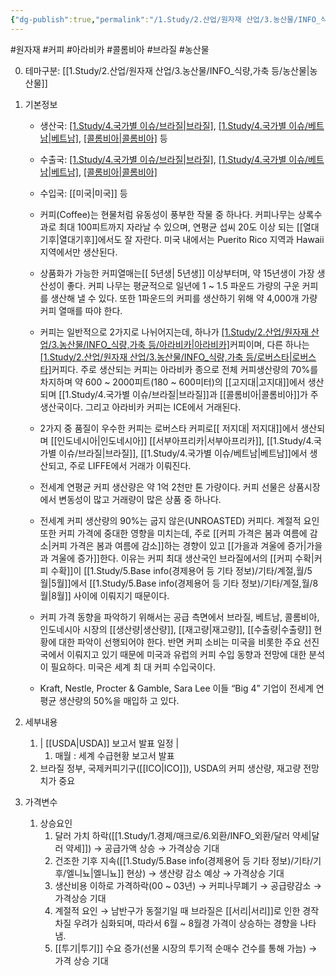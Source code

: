 ```yaml
---
{"dg-publish":true,"permalink":"/1.Study/2.산업/원자재 산업/3.농산물/INFO_식량,가축 등/커피/","created":"2024-11-20T21:02:28.934+09:00","updated":"2025-06-26T15:35:15.312+09:00"}
---
```


#원자재 #커피 #아라비카 #콜롬비아 #브라질 #농산물 


0. 테마구분: [[1.Study/2.산업/원자재 산업/3.농산물/INFO_식량,가축 등/농산물\|농산물]]


1. 기본정보

	- 생산국: [[1.Study/4.국가별 이슈/브라질\|브라질]](36%), [[1.Study/4.국가별 이슈/베트남\|베트남]](13%), [[콜롬비아\|콜롬비아]](10%) 등
	- 수출국: [[1.Study/4.국가별 이슈/브라질\|브라질]](28%), [[1.Study/4.국가별 이슈/베트남\|베트남]](15%), [[콜롬비아\|콜롬비아]](12%)
	- 수입국: [[미국\|미국]] 등
	
	- 커피(Coffee)는 현물처럼 유동성이 풍부한 작물 중 하나다. 커피나무는 상록수과로 최대 100피트까지 자라날 수 있으며, 연평균 섭씨 20도 이상 되는 [[열대기후\|열대기후]]에서도 잘 자란다. 미국 내에서는 Puerito Rico 지역과 Hawaii 지역에서만 생산된다. 
	- 상품화가 가능한 커피열매는[[ 5년생\| 5년생]] 이상부터며, 약 15년생이 가장 생산성이 좋다. 커피 나무는 평균적으로 일년에 1 ~ 1.5 파운드 가량의 구운 커피를 생산해 낼 수 있다. 또한 1파운드의 커피를 생산하기 위해 약 4,000개 가량 커피 열매를 따야 한다. 
	- 커피는 일반적으로 2가지로 나뉘어지는데, 하나가 [[1.Study/2.산업/원자재 산업/3.농산물/INFO_식량,가축 등/아라비카\|아라비카]](Arabica)커피이며, 다른 하나는 [[1.Study/2.산업/원자재 산업/3.농산물/INFO_식량,가축 등/로버스타\|로버스타]](robusta)커피다. 주로 생산되는 커피는 아라비카 종으로 전체 커피생산량의 70%를 차지하며 약 600 ~ 2000피트(180 ~ 600미터)의 [[고지대\|고지대]]에서 생산되며 [[1.Study/4.국가별 이슈/브라질\|브라질]]과 [[콜롬비아\|콜롬비아]]가 주 생산국이다. 그리고 아라비카 커피는 ICE에서 거래된다. 
	- 2가지 중 품질이 우수한 커피는 로버스타 커피로[[ 저지대\| 저지대]]에서 생산되며 [[인도네시아\|인도네시아]] [[서부아프리카\|서부아프리카]], [[1.Study/4.국가별 이슈/브라질\|브라질]], [[1.Study/4.국가별 이슈/베트남\|베트남]]에서 생산되고, 주로 LIFFE에서 거래가 이뤄진다. 
	- 전세계 연평균 커피 생산량은 약 1억 2천만 톤 가량이다. 커피 선물은 상품시장에서 변동성이 많고 거래량이 많은 상품 중 하나다. 
	- 전세계 커피 생산량의 90%는 굽지 않은(UNROASTED) 커피다. 계절적 요인 또한 커피 가격에 중대한 영향을 미치는데, 주로 [[커피 가격은 봄과 여름에 감소\|커피 가격은 봄과 여름에 감소]]하는 경향이 있고 [[가을과 겨울에 증가\|가을과 겨울에 증가]]한다. 이유는 커피 최대 생산국인 브라질에서의 [[커피 수확\|커피 수확]]이 [[1.Study/5.Base info(경제용어 등 기타 정보)/기타/계절,월/5월\|5월]]에서 [[1.Study/5.Base info(경제용어 등 기타 정보)/기타/계절,월/8월\|8월]] 사이에 이뤄지기 때문이다. 
	- 커피 가격 동향을 파악하기 위해서는 공급 측면에서 브라질, 베트남, 콜롬비아, 인도네시아 시장의 [[생산량\|생산량]], [[재고량\|재고량]], [[수출량\|수출량]] 현황에 대한 파악이 선행되어야 한다. 반면 커피 소비는 미국을 비롯한 주요 선진국에서 이뤄지고 있기 때문에 미국과 유럽의 커피 수입 동향과 전망에 대한 분석이 필요하다. 미국은 세계 최 대 커피 수입국이다. 
	- Kraft, Nestle, Procter & Gamble, Sara Lee 이들 “Big 4” 기업이 전세계 연평균 생산량의 50%을 매입하 고 있다.


1. 세부내용
	1. | [[USDA\|USDA]] 보고서 발표 일정 | 
		1. 매월 : 세계 수급현황 보고서 발표
	2. 브라질 정부, 국제커피기구([[ICO\|ICO]]), USDA의 커피 생산량, 재고량 전망치가 중요


2. 가격변수
	1. 상승요인
		1. 달러 가치 하락([[1.Study/1.경제/매크로/6.외환/INFO_외환/달러 약세\|달러 약세]]) → 공급가액 상승 → 가격상승 기대 
		2. 건조한 기후 지속([[1.Study/5.Base info(경제용어 등 기타 정보)/기타/기후/엘니뇨\|엘니뇨]] 현상) → 생산량 감소 예상 → 가격상승 기대 
		3. 생산비용 이하로 가격하락(00 ~ 03년) → 커피나무폐기 → 공급량감소 → 가격상승 기대
		4. 계절적 요인 → 남반구가 동절기일 때 브라질은 [[서리\|서리]]로 인한 경작차질 우려가 심화되며, 따라서 6월 ~ 8월경 가격이 상승하는 경향을 나타냄.
		5. [[투기\|투기]] 수요 증가(선물 시장의 투기적 순매수 건수를 통해 가늠) → 가격 상승 기대